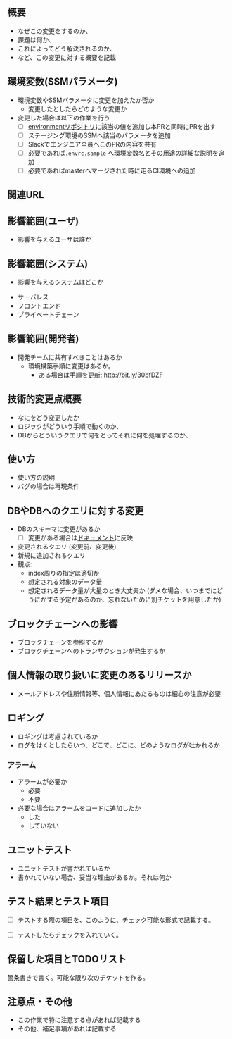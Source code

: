<!-- すべてを埋める必要はないが可能な限り詳細に情報共有をお願いします 🙏 -->
## 概要
* なぜこの変更をするのか、
* 課題は何か、
* これによってどう解決されるのか、
* など、この変更に対する概要を記載

## 環境変数(SSMパラメータ)

* 環境変数やSSMパラメータに変更を加えたか否か
  * 変更したとしたらどのような変更か
* 変更した場合は以下の作業を行う
  * [ ] [environmentリポジトリ](https://github.com/AlisProject/environment)に該当の値を追加し本PRと同時にPRを出す
  * [ ] ステージング環境のSSMへ該当のパラメータを追加
  * [ ] Slackでエンジニア全員へこのPRの内容を共有
  * [ ] 必要であれば`.envrc.sample` へ環境変数名とその用途の詳細な説明を追加
  * [ ] 必要であればmasterへマージされた時に走るCI環境への追加

## 関連URL

## 影響範囲(ユーザ)
* 影響を与えるユーザは誰か

## 影響範囲(システム) 
* 影響を与えるシステムはどこか

- サーバレス
- フロントエンド
- プライベートチェーン

## 影響範囲(開発者)
* 開発チームに共有すべきことはあるか
  * 環境構築手順に変更はあるか。
    * ある場合は手順を更新: http://bit.ly/30bfDZF
   

## 技術的変更点概要
* なにをどう変更したか
* ロジックがどういう手順で動くのか、
* DBからどういうクエリで何をとってそれに何を処理するのか、

## 使い方
* 使い方の説明
* バグの場合は再現条件

## DBやDBへのクエリに対する変更

* DBのスキーマに変更があるか
  - [ ] 変更がある場合は[ドキュメント](https://alismedia.atlassian.net/wiki/spaces/DEV/pages/9273460)に反映
* 変更されるクエリ (変更前、変更後)
* 新規に追加されるクエリ
* 観点:
    * index周りの指定は適切か
    * 想定される対象のデータ量
    * 想定されるデータ量が大量のとき大丈夫か (ダメな場合、いつまでにどうにかする予定があるのか、忘れないために別チケットを用意したか)

## ブロックチェーンへの影響

* ブロックチェーンを参照するか
* ブロックチェーンへのトランザクションが発生するか

## 個人情報の取り扱いに変更のあるリリースか

* メールアドレスや住所情報等、個人情報にあたるものは細心の注意が必要

## ロギング

* ロギングは考慮されているか
* ログをはくとしたらいつ、どこで、どこに、どのようなログが吐かれるか

### アラーム
* アラームが必要か
  * 必要
  * 不要
* 必要な場合はアラームをコードに追加したか
  * した
  * していない

## ユニットテスト
* ユニットテストが書かれているか
* 書かれていない場合、妥当な理由があるか。それは何か

## テスト結果とテスト項目

* [ ] テストする際の項目を、このように、チェック可能な形式で記載する。
* [ ] テストしたらチェックを入れていく。


## 保留した項目とTODOリスト

箇条書きで書く。可能な限り次のチケットを作る。

## 注意点・その他

* この作業で特に注意する点があれば記載する
* その他、補足事項があれば記載する
